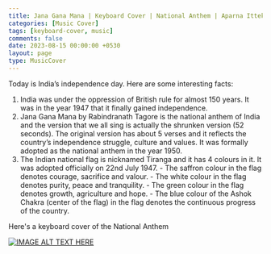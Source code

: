 ```yaml
--- 
title: Jana Gana Mana | Keyboard Cover | National Anthem | Aparna Ittekot
categories: [Music Cover]
tags: [keyboard-cover, music]
comments: false
date: 2023-08-15 00:00:00 +0530
layout: page
type: MusicCover
---
```


Today is India’s independence day. Here are some interesting facts:
1. India was under the oppression of British rule for almost 150 years. It was in the year 1947 that it finally gained independence.
2. Jana Gana Mana by Rabindranath Tagore is the national anthem of India and the version that we all sing is actually the shrunken version (52 seconds). The original version has about 5 verses and it reflects the country’s independence struggle, culture and values. It was formally adopted as the national anthem in the year 1950.
3. The Indian national flag is nicknamed Tiranga and it has 4 colours in it. It was adopted officially on 22nd July 1947. 
       - The saffron colour in the flag denotes courage, sacrifice and valour.
       - The white colour in the flag denotes purity, peace and tranquility.
       - The green colour in the flag denotes growth, agriculture and hope.
       - The blue colour of the Ashok Chakra (center of the flag) in the flag denotes the continuous progress of the country.

Here's a keyboard cover of the National Anthem

[![IMAGE ALT TEXT HERE](https://img.youtube.com/vi/0sk-u2i_mLM/0.jpg)](https://youtu.be/0sk-u2i_mLM)